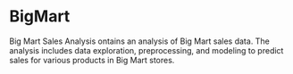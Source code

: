 # BigMart
Big Mart Sales Analysis ontains an analysis of Big Mart sales data. The analysis includes data exploration, preprocessing, and modeling to predict sales for various products in Big Mart stores.
